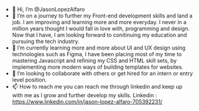 - 👋 Hi, I’m @JasonLopezAlfaro
- 👀 I’m on a journey to further my Front-end development skills and land a job. I am improving and learning more and more everyday. I never in a million years
     thought I would fall in love with, programming and design. Now that I have, I am looking forward to conitinuing my education and pursuing the tech industry.
- 🌱 I’m currently learning more and more about UI and UX design using technologies such as Figma, I have been placing most of my time to mastering Javascript
     and refining my CSS and HTML skill sets, by implementing more modern ways of building templates for websites.
- 💞️ I’m looking to collaborate with others or get hired for an intern or entry level position.
- 📫 How to reach me you can reach me through linkedin and keep up with me as I grow and further develop my skills. 
     Linkedin : https://www.linkedin.com/in/jason-lopez-alfaro-705392231/ 

<!---
JasonLopezAlfaro/JasonLopezAlfaro is a ✨ special ✨ repository because its `README.md` (this file) appears on your GitHub profile.
You can click the Preview link to take a look at your changes.
--->
